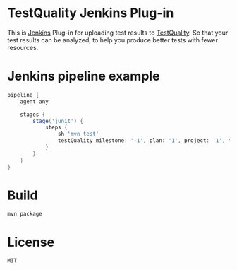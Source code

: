 
# TestQuality Jenkins Plug-in

This is [Jenkins](http://jenkins.io) Plug-in for uploading test results to [TestQuality](http://www.testquality.com). So that
your test results can be analyzed, to help you produce better tests with fewer resources.


# Jenkins pipeline example
```groovy
pipeline {
    agent any

    stages {
        stage('junit') {
            steps {
                sh 'mvn test'
                testQuality milestone: '-1', plan: '1', project: '1', testResults: 'target/surefire-reports/*'
            }
        }
    }
}
```

# Build

    mvn package

# License
 
    MIT
